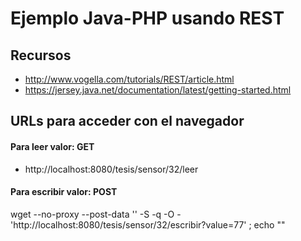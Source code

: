 # Ejemplo Java-PHP usando REST

## Recursos

+ http://www.vogella.com/tutorials/REST/article.html
+ https://jersey.java.net/documentation/latest/getting-started.html

## URLs para acceder con el navegador

#### Para leer valor: GET

+ http://localhost:8080/tesis/sensor/32/leer

#### Para escribir valor: POST

wget --no-proxy --post-data '' -S -q -O - 'http://localhost:8080/tesis/sensor/32/escribir?value=77' ; echo ""


